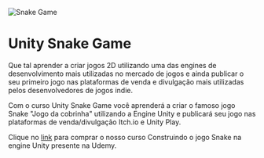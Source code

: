 ![Snake Game](https://dfilitto.com.br/wp-content/uploads/2022/01/Unity-Snake-Game.jpg)
# Unity Snake Game

Que tal aprender a criar jogos 2D utilizando uma das engines de desenvolvimento mais utilizadas no mercado de jogos e ainda publicar o seu primeiro jogo nas plataformas de venda e divulgação mais utilizadas pelos desenvolvedores de jogos indie.

Com o curso Unity Snake Game você aprenderá a criar o famoso jogo Snake "Jogo da cobrinha" utilizando a Engine Unity e publicará seu jogo nas plataformas de venda/divulgação Itch.io e Unity Play.

Clique no [link](https://www.udemy.com/course/draft/4481802/?referralCode=BF49DA0F407B2CDB8BB3) para comprar o nosso curso Construindo o jogo Snake na engine Unity presente na Udemy.
